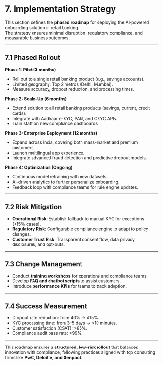 # 7. Implementation Strategy

This section defines the **phased roadmap** for deploying the AI-powered onboarding solution in retail banking.  
The strategy ensures minimal disruption, regulatory compliance, and measurable business outcomes.

---

## 7.1 Phased Rollout

**Phase 1: Pilot (3 months)**
- Roll out to a single retail banking product (e.g., savings accounts).  
- Limited geography: Top 2 metros (Delhi, Mumbai).  
- Measure accuracy, dropout reduction, and processing times.  

**Phase 2: Scale-Up (6 months)**
- Extend solution to all retail banking products (savings, current, credit cards).  
- Integrate with Aadhaar e-KYC, PAN, and CKYC APIs.  
- Train staff on new compliance dashboards.  

**Phase 3: Enterprise Deployment (12 months)**
- Expand across India, covering both mass-market and premium customers.  
- Launch multilingual app experience.  
- Integrate advanced fraud detection and predictive dropout models.  

**Phase 4: Optimization (Ongoing)**
- Continuous model retraining with new datasets.  
- AI-driven analytics to further personalize onboarding.  
- Feedback loop with compliance teams for rule engine updates.  

---

## 7.2 Risk Mitigation
- **Operational Risk**: Establish fallback to manual KYC for exceptions (<15% cases).  
- **Regulatory Risk**: Configurable compliance engine to adapt to policy changes.  
- **Customer Trust Risk**: Transparent consent flow, data privacy disclosures, and opt-outs.  

---

## 7.3 Change Management
- Conduct **training workshops** for operations and compliance teams.  
- Develop **FAQ and chatbot scripts** to assist customers.  
- Introduce **performance KPIs** for teams to track adoption.  

---

## 7.4 Success Measurement
- Dropout rate reduction: from 40% → ≤15%.  
- KYC processing time: from 3–5 days → <10 minutes.  
- Customer satisfaction (CSAT): >85%.  
- Compliance audit pass rate: >99%.  

---

This roadmap ensures a **structured, low-risk rollout** that balances innovation with compliance, following practices aligned with top consulting firms like **PwC, Deloitte, and Genpact**.
